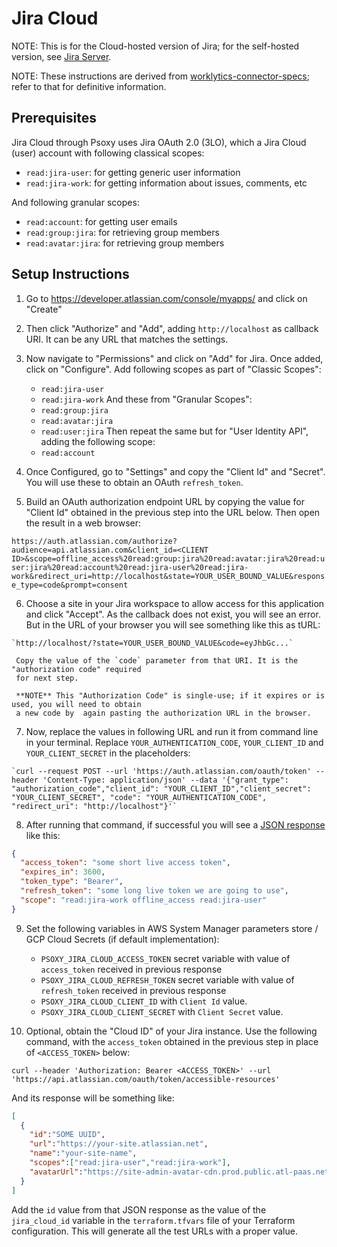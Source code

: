 # Jira Cloud

NOTE: This is for the Cloud-hosted version of Jira; for the self-hosted version, see [Jira Server](jira-server.md).

NOTE: These instructions are derived from [worklytics-connector-specs](../../infra/modules/worklytics-connector-specs/main.tf); refer to that for definitive information.

## Prerequisites

Jira Cloud through Psoxy uses Jira OAuth 2.0 (3LO), which a Jira Cloud (user) account with following
classical scopes:

  - `read:jira-user`: for getting generic user information
  - `read:jira-work`: for getting information about issues, comments, etc

And following granular scopes:
  - `read:account`: for getting user emails
  - `read:group:jira`: for retrieving group members
  - `read:avatar:jira`: for retrieving group members

## Setup Instructions

  1. Go to https://developer.atlassian.com/console/myapps/ and click on "Create"

  2. Then click "Authorize" and "Add", adding `http://localhost` as callback URI. It can be any URL
     that matches the settings.

  3. Now navigate to "Permissions" and click on "Add" for Jira. Once added, click on "Configure".
     Add following scopes as part of "Classic Scopes":
       - `read:jira-user`
       - `read:jira-work`
     And these from "Granular Scopes":
       - `read:group:jira`
       - `read:avatar:jira`
       - `read:user:jira`
     Then repeat the same but for "User Identity API", adding the following scope:
       - `read:account`

  4. Once Configured, go to "Settings" and copy the "Client Id" and "Secret". You will use these to
     obtain an OAuth `refresh_token`.

  5. Build an OAuth authorization endpoint URL by copying the value for "Client Id" obtained in the
    previous step into the URL below. Then open the result in a web browser:

   `https://auth.atlassian.com/authorize?audience=api.atlassian.com&client_id=<CLIENT ID>&scope=offline_access%20read:group:jira%20read:avatar:jira%20read:user:jira%20read:account%20read:jira-user%20read:jira-work&redirect_uri=http://localhost&state=YOUR_USER_BOUND_VALUE&response_type=code&prompt=consent`

  6. Choose a site in your Jira workspace to allow access for this application and click "Accept".
     As the callback does not exist, you will see an error. But in the URL of your browser you will see
     something like this as tURL:

    `http://localhost/?state=YOUR_USER_BOUND_VALUE&code=eyJhbGc...`

     Copy the value of the `code` parameter from that URI. It is the "authorization code" required
     for next step.

     **NOTE** This "Authorization Code" is single-use; if it expires or is used, you will need to obtain
     a new code by  again pasting the authorization URL in the browser.

  7. Now, replace the values in following URL and run it from command line in your terminal. Replace `YOUR_AUTHENTICATION_CODE`, `YOUR_CLIENT_ID` and `YOUR_CLIENT_SECRET` in the placeholders:

    `curl --request POST --url 'https://auth.atlassian.com/oauth/token' --header 'Content-Type: application/json' --data '{"grant_type": "authorization_code","client_id": "YOUR_CLIENT_ID","client_secret": "YOUR_CLIENT_SECRET", "code": "YOUR_AUTHENTICATION_CODE", "redirect_uri": "http://localhost"}'`

  8. After running that command, if successful you will see a [JSON response](https://developer.atlassian.com/cloud/jira/platform/oauth-2-3lo-apps/#2--exchange-authorization-code-for-access-token) like this:

```json
{
  "access_token": "some short live access token",
  "expires_in": 3600,
  "token_type": "Bearer",
  "refresh_token": "some long live token we are going to use",
  "scope": "read:jira-work offline_access read:jira-user"
}
```

9. Set the following variables in AWS System Manager parameters store / GCP Cloud Secrets (if default implementation):
     - `PSOXY_JIRA_CLOUD_ACCESS_TOKEN` secret variable with value of `access_token` received in previous response
     - `PSOXY_JIRA_CLOUD_REFRESH_TOKEN` secret variable with value of `refresh_token` received in previous response
     - `PSOXY_JIRA_CLOUD_CLIENT_ID` with `Client Id` value.
     - `PSOXY_JIRA_CLOUD_CLIENT_SECRET` with `Client Secret` value.

 10. Optional, obtain the "Cloud ID" of your Jira instance. Use the following command, with the
    `access_token` obtained in the previous step in place of `<ACCESS_TOKEN>` below:

   `curl --header 'Authorization: Bearer <ACCESS_TOKEN>' --url 'https://api.atlassian.com/oauth/token/accessible-resources'`

   And its response will be something like:

```json
[
  {
    "id":"SOME UUID",
    "url":"https://your-site.atlassian.net",
    "name":"your-site-name",
    "scopes":["read:jira-user","read:jira-work"],
    "avatarUrl":"https://site-admin-avatar-cdn.prod.public.atl-paas.net/avatars/240/rocket.png"
  }
]
```

  Add the `id` value from that JSON response as the value of the `jira_cloud_id` variable in the
  `terraform.tfvars` file of your Terraform configuration. This will generate all the test URLs with
  a proper value.
